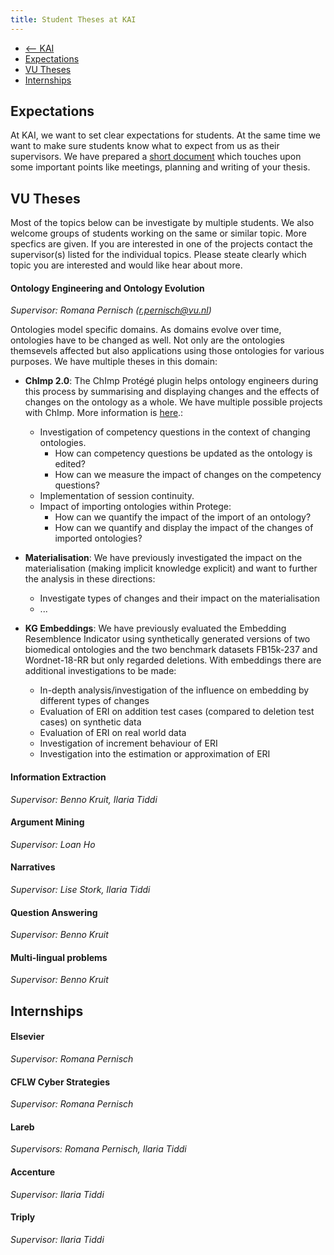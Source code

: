 ```yaml
---
title: Student Theses at KAI
---
```


<nav><ul>
<li class="home"><a href="/"><-- KAI</a></li>
<li><a href="supervision_guidlines">Expectations</a></li>
<li><a href="#internal">VU Theses</a></li>
 <li><a href="#internships">Internships</a></li>
 </ul></nav>

## Expectations
At KAI, we want to set clear expectations for students. At the same time we want to make sure students know what to expect from us as their supervisors. We have prepared a <a href="supervision_guidlines">short document</a> which touches upon some important points like meetings, planning and writing of your thesis. 

## VU Theses

Most of the topics below can be investigate by multiple students. We also welcome groups of students working on the same or similar topic. More specfics are given. If you are interested in one of the projects contact the supervisor(s) listed for the individual topics. Please steate clearly which topic you are interested and would like hear about more.

#### Ontology Engineering and Ontology Evolution
*Supervisor: Romana Pernisch (r.pernisch@vu.nl)*

Ontologies model specific domains. As domains evolve over time, ontologies have to be changed as well. Not only are the ontologies themsevels affected but also applications using those ontologies for various purposes. We have multiple theses in this domain:

- **ChImp 2.0**: The ChImp Protégé plugin helps ontology engineers during this process by summarising and displaying changes and the effects of changes on the ontology as a whole. We have multiple possible projects with ChImp. More information is <a href='chimp'>here</a>.:
    -  Investigation of competency questions in the context of changing ontologies.
        - How can competency questions be updated as the ontology is edited?
        - How can we measure the impact of changes on the competency questions?
    - Implementation of session continuity.
    - Impact of importing ontologies within Protege:
        - How can we quantify the impact of the import of an ontology?
        - How can we quantify and display the impact of the changes of imported ontologies?

- **Materialisation**: We have previously investigated the impact on the materialisation (making implicit knowledge explicit) and want to further the analysis in these directions:
    - Investigate types of changes and their impact on the materialisation
    - ...

- **KG Embeddings**: We have previously evaluated the Embedding Resemblence Indicator using synthetically generated versions of two biomedical ontologies and the two benchmark datasets FB15k-237 and Wordnet-18-RR but only regarded deletions. With embeddings there are additional investigations to be made:
    - In-depth analysis/investigation of the influence on embedding by different types of changes
    - Evaluation of ERI on addition test cases (compared to deletion test cases) on synthetic data
    - Evaluation of ERI on real world data
    - Investigation of increment behaviour of ERI
    - Investigation into the estimation or approximation of ERI



#### Information Extraction
*Supervisor: Benno Kruit, Ilaria Tiddi*

#### Argument Mining
*Supervisor: Loan Ho*

#### Narratives
*Supervisor: Lise Stork, Ilaria Tiddi*

#### Question Answering
*Supervisor: Benno Kruit*

#### Multi-lingual problems
*Supervisor: Benno Kruit*

## Internships

#### Elsevier
*Supervisor: Romana Pernisch*

#### CFLW Cyber Strategies
*Supervisor: Romana Pernisch*

#### Lareb
*Supervisors: Romana Pernisch, Ilaria Tiddi*

#### Accenture
*Supervisor: Ilaria Tiddi*

#### Triply
*Supervisor: Ilaria Tiddi*